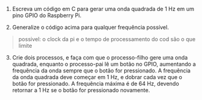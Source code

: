 1. Escreva um código em C para gerar uma onda quadrada de 1 Hz em um pino GPIO do Raspberry Pi.

2. Generalize o código acima para qualquer frequência possível.
>  possivel: o clock da pi e o tempo de processamento do cod são o que limite

3. Crie dois processos, e faça com que o processo-filho gere uma onda quadrada, enquanto o processo-pai lê um botão no GPIO, aumentando a frequência da onda sempre que o botão for pressionado. A frequência da onda quadrada deve começar em 1 Hz, e dobrar cada vez que o botão for pressionado. A frequência máxima é de 64 Hz, devendo retornar a 1 Hz se o botão for pressionado novamente.











